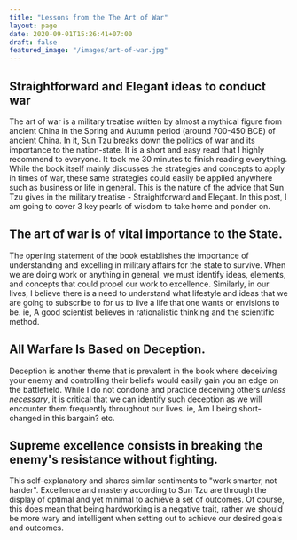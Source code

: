 ```yaml
---
title: "Lessons from the The Art of War"
layout: page
date: 2020-09-01T15:26:41+07:00
draft: false
featured_image: "/images/art-of-war.jpg"
---
```


## Straightforward and Elegant ideas to conduct war 

The art of war is a military treatise written by almost a mythical figure from ancient China in the Spring and Autumn period (around 700-450 BCE) of ancient China. In it, Sun Tzu breaks down the politics of war and its importance to the nation-state. It is a short and easy read that I highly recommend to everyone. It took me 30 minutes to finish reading everything. While the book itself mainly discusses the strategies and concepts to apply in times of war, these same strategies could easily be applied anywhere such as business or life in general. This is the nature of the advice that Sun Tzu gives in the military treatise - Straightforward and Elegant. In this post, I am going to cover 3 key pearls of wisdom to take home and ponder on.

## The art of war is of vital importance to the State.

The opening statement of the book establishes the importance of understanding and excelling in military affairs for the state to survive. When we are doing work or anything in general, we must identify ideas, elements, and concepts that could propel our work to excellence. Similarly, in our lives, I believe there is a need to understand what lifestyle and ideas that we are going to subscribe to for us to live a life that one wants or envisions to be. ie, A good scientist believes in rationalistic thinking and the scientific method.

## All Warfare Is Based on Deception.

Deception is another theme that is prevalent in the book where deceiving your enemy and controlling their beliefs would easily gain you an edge on the battlefield. While I do not condone and practice deceiving others *unless necessary*, it is critical that we can identify such deception as we will encounter them frequently throughout our lives. ie, Am I being short-changed in this bargain? etc. 

## Supreme excellence consists in breaking the enemy's resistance without fighting.

This self-explanatory and shares similar sentiments to "work smarter, not harder". Excellence and mastery according to Sun Tzu are through the display of optimal and yet minimal to achieve a set of outcomes. Of course, this does mean that being hardworking is a negative trait, rather we should be more wary and intelligent when setting out to achieve our desired goals and outcomes. 



